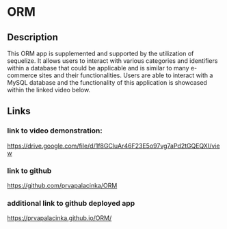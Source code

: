 # ORM

## Description 

This ORM app is supplemented and supported by the utilization of sequelize. It allows users to interact with various categories and identifiers within a database that could be applicable and is similar to many e-commerce sites and their functionalities. 
Users are able to interact with a MySQL database and the functionality of this application is showcased within the linked video below. 

## Links

### link to video demonstration:
https://drive.google.com/file/d/1f8GCluAr46F23E5o97vg7aPd2tGQEQXI/view

### link to github
https://github.com/prvapalacinka/ORM


### additional link to github deployed app
https://prvapalacinka.github.io/ORM/